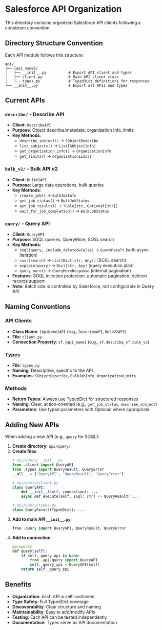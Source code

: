 # Salesforce API Organization

This directory contains organized Salesforce API clients following a consistent convention.

## Directory Structure Convention

Each API module follows this structure:

```
api/
├── {api_name}/
│   ├── __init__.py          # Export API client and types
│   ├── client.py            # Main API client class
│   └── types.py             # TypedDict definitions for responses
└── __init__.py              # Export all APIs and types
```

## Current APIs

### `describe/` - Describe API
- **Client**: `DescribeAPI`
- **Purpose**: Object describe/metadata, organization info, limits
- **Key Methods**: 
  - `describe_sobject()` → `SObjectDescribe`
  - `list_sobjects()` → `List[SObjectInfo]`
  - `get_organization_info()` → `OrganizationInfo`
  - `get_limits()` → `OrganizationLimits`

### `bulk_v2/` - Bulk API v2
- **Client**: `BulkV2API`  
- **Purpose**: Large data operations, bulk queries
- **Key Methods**:
  - `create_job()` → `BulkJobInfo`
  - `get_job_status()` → `BulkJobStatus`
  - `get_job_results()` → `Tuple[str, Optional[str]]`
  - `wait_for_job_completion()` → `BulkJobStatus`

### `query/` - Query API
- **Client**: `QueryAPI`
- **Purpose**: SOQL queries, QueryMore, SOSL search
- **Key Methods**:
  - `soql(query, include_deleted=False)` → `QueryResult` (with async iteration)
  - `sosl(search)` → `List[Dict[str, Any]]` (SOSL search)
  - `explain(query)` → `Dict[str, Any]` (query execution plan)
  - `query_more()` → `QueryMoreResponse` (internal pagination)
- **Features**: SOQL injection protection, automatic pagination, deleted records support
- **Note**: Batch size is controlled by Salesforce, not configurable in Query API

## Naming Conventions

### API Clients
- **Class Name**: `{ApiName}API` (e.g., `DescribeAPI`, `BulkV2API`)
- **File**: `client.py`
- **Connection Property**: `sf.{api_name}` (e.g., `sf.describe`, `sf.bulk_v2`)

### Types
- **File**: `types.py`
- **Naming**: Descriptive, specific to the API
- **Examples**: `SObjectDescribe`, `BulkJobInfo`, `OrganizationLimits`

### Methods
- **Return Types**: Always use TypedDict for structured responses
- **Naming**: Clear, action-oriented (e.g., `get_job_status`, `describe_sobject`)
- **Parameters**: Use typed parameters with Optional where appropriate

## Adding New APIs

When adding a new API (e.g., `query` for SOQL):

1. **Create directory**: `api/query/`
2. **Create files**:
   ```python
   # api/query/__init__.py
   from .client import QueryAPI
   from .types import QueryResult, QueryError
   __all__ = ["QueryAPI", "QueryResult", "QueryError"]
   
   # api/query/client.py  
   class QueryAPI:
       def __init__(self, connection): ...
       async def execute(self, soql: str) -> QueryResult: ...
   
   # api/query/types.py
   class QueryResult(TypedDict): ...
   ```
3. **Add to main API `__init__.py`**:
   ```python
   from .query import QueryAPI, QueryResult, QueryError
   ```
4. **Add to connection**:
   ```python
   @property
   def query(self):
       if self._query_api is None:
           from .api.query import QueryAPI
           self._query_api = QueryAPI(self)
       return self._query_api
   ```

## Benefits

- **Organization**: Each API is self-contained
- **Type Safety**: Full TypedDict coverage
- **Discoverability**: Clear structure and naming
- **Maintainability**: Easy to add/modify APIs
- **Testing**: Each API can be tested independently
- **Documentation**: Types serve as API documentation
